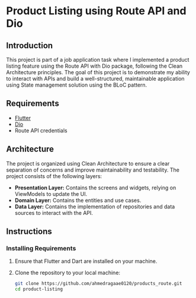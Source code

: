 # Product Listing using Route API and Dio

## Introduction

This project is part of a job application task where I implemented a product listing feature using the Route API with Dio package, following the Clean Architecture principles. The goal of this project is to demonstrate my ability to interact with APIs and build a well-structured, maintainable application using State management solution using the BLoC pattern.

## Requirements

- [Flutter](https://flutter.dev/docs/get-started/install)
- [Dio](https://pub.dev/packages/dio)
- Route API credentials

## Architecture

The project is organized using Clean Architecture to ensure a clear separation of concerns and improve maintainability and testability. The project consists of the following layers:

- **Presentation Layer:** Contains the screens and widgets, relying on ViewModels to update the UI.
- **Domain Layer:** Contains the entities and use cases.
- **Data Layer:** Contains the implementation of repositories and data sources to interact with the API.

## Instructions

### Installing Requirements

1. Ensure that Flutter and Dart are installed on your machine.
2. Clone the repository to your local machine:

   ```bash
   git clone https://github.com/ahmedragaae0120/products_route.git
   cd product-listing
